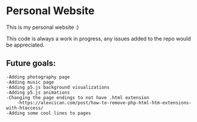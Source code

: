 # Personal Website #
This is my personal website :)

This code is always a work in progress, any issues added to the repo would be appreciated. 

## Future goals: ##
	-Adding photography page
	-Adding music page
	-Adding p5.js background visualizations
	-Adding p5.js animations
	-Changing the page endings to not have .html extension
		-https://alexcican.com/post/how-to-remove-php-html-htm-extensions-with-htaccess/
	-Adding some cool lines to pages
